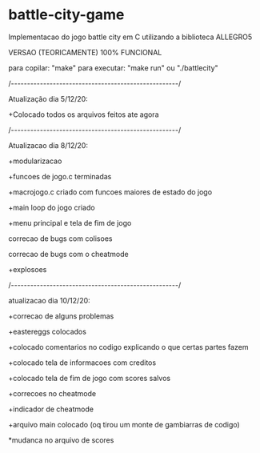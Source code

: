 # battle-city-game
Implementacao do jogo battle city em C utilizando a biblioteca ALLEGRO5

VERSAO (TEORICAMENTE) 100% FUNCIONAL  

para copilar: "make" 
para executar: "make run" ou "./battlecity"

/----------------------------------------------------/

Atualização dia 5/12/20:

+Colocado todos os arquivos feitos ate agora  

/----------------------------------------------------/

Atualizacao dia 8/12/20:

+modularizacao 

+funcoes de jogo.c terminadas

+macrojogo.c criado com funcoes maiores de estado do jogo 

+main loop do jogo criado

+menu principal e tela de fim de jogo 

correcao de bugs com colisoes

correcao de bugs com o cheatmode 

+explosoes

/----------------------------------------------------/

atualizacao dia  10/12/20:

+correcao de alguns problemas 

+eastereggs colocados 

+colocado comentarios no codigo explicando o que certas partes fazem 

+colocado tela de informacoes com creditos

+colocado tela de fim de jogo com scores salvos 

+correcoes no cheatmode 

+indicador de cheatmode

+arquivo main colocado (oq tirou um monte de gambiarras de codigo) 

*mudanca no arquivo de scores 


